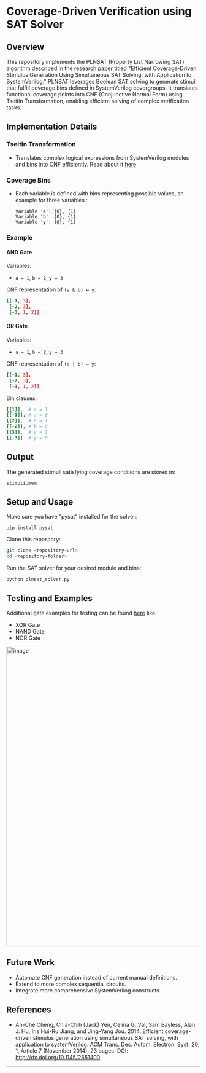 # Coverage-Driven Verification using SAT Solver

## Overview

This repository implements the PLNSAT (Property List Narrowing SAT) algorithm described in the research paper titled "Efficient Coverage-Driven Stimulus Generation Using Simultaneous SAT Solving, with Application to SystemVerilog." PLNSAT leverages Boolean SAT solving to generate stimuli that fulfill coverage bins defined in SystemVerilog covergroups. It translates functional coverage points into CNF (Conjunctive Normal Form) using Tseitin Transformation, enabling efficient solving of complex verification tasks.


## Implementation Details

### Tseitin Transformation

* Translates complex logical expressions from SystemVerilog modules and bins into CNF efficiently. Read about it [here](https://en.wikipedia.org/wiki/Tseytin_transformation)

### Coverage Bins

* Each variable is defined with bins representing possible values, an example for three variables :

  ```
  Variable 'a': {0}, {1}
  Variable 'b': {0}, {1}
  Variable 'y': {0}, {1}
  ```

### Example

#### AND Gate

Variables:

* `a = 1`, `b = 2`, `y = 3`

CNF representation of `(a & b) ↔ y`:

```cnf
[[-1, 3],
 [-2, 3],
 [-3, 1, 2]]
```

#### OR Gate

Variables:

* `a = 1`, `b = 2`, `y = 3`

CNF representation of `(a | b) ↔ y`:

```cnf
[[-1, 3],
 [-2, 3],
 [-3, 1, 2]]
```

Bin clauses:

```cnf
[[1]],  # a = 1
[[-1]], # a = 0
[[2]],  # b = 1
[[-2]], # b = 0
[[3]],  # y = 1
[[-3]]  # y = 0
```

## Output

The generated stimuli satisfying coverage conditions are stored in:

```
stimuli.mem
```

## Setup and Usage

Make sure you have "pysat" installed for the solver:

```
pip install pysat
```
Clone this repository:

```bash
git clone <repository-url>
cd <repository-folder>
```

Run the SAT solver for your desired module and bins:

```
python plnsat_solver.py
```

## Testing and Examples

Additional gate examples for testing can be found [here](https://en.wikipedia.org/wiki/Tseytin_transformation#Gate_sub-expressions) like:

* XOR Gate
* NAND Gate
* NOR Gate

<img width="781" alt="image" src="https://github.com/user-attachments/assets/51049aea-7950-46c7-bc8f-9acd42bb8fd8" />


## Future Work

* Automate CNF generation instead of current manual definitions.
* Extend to more complex sequential circuits.
* Integrate more comprehensive SystemVerilog constructs.

## References

* An-Che Cheng, Chia-Chih (Jack) Yen, Celina G. Val, Sam Bayless, Alan J. Hu, Iris Hui-Ru Jiang, and
Jing-Yang Jou. 2014. Efficient coverage-driven stimulus generation using simultaneous SAT solving, with
application to systemVerilog. ACM Trans. Des. Autom. Electron. Syst. 20, 1, Article 7 (November 2014), 23
pages.
DOI: http://dx.doi.org/10.1145/2651400

---
